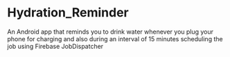 # Hydration_Reminder
An Android app that reminds you to drink water whenever you plug your phone for charging and also during an interval of 15 minutes
scheduling the job using Firebase JobDispatcher
